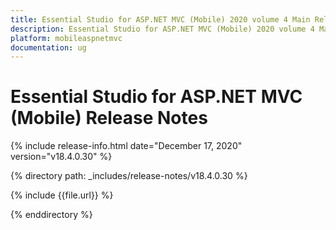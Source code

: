```yaml
---
title: Essential Studio for ASP.NET MVC (Mobile) 2020 volume 4 Main Release Release Notes  
description: Essential Studio for ASP.NET MVC (Mobile) 2020 volume 4 Main Release Release Notes  
platform: mobileaspnetmvc
documentation: ug
---
```


# Essential Studio for ASP.NET MVC (Mobile)  Release Notes  

{% include release-info.html date="December 17, 2020"  version="v18.4.0.30" %} 


{% directory path: _includes/release-notes/v18.4.0.30 %}

{% include {{file.url}} %}

{% enddirectory %}
